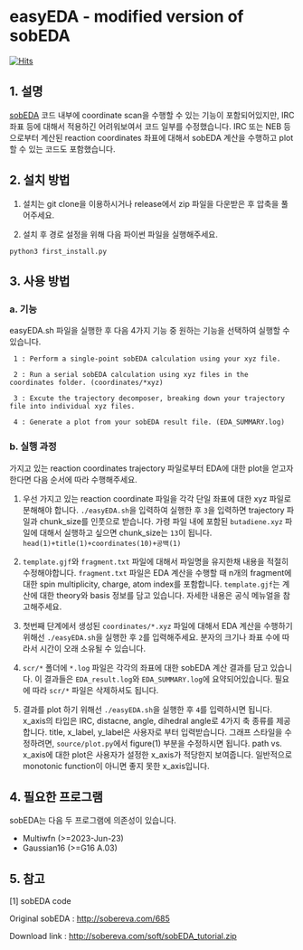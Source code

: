 # easyEDA - modified version of sobEDA


[![Hits](https://hits.seeyoufarm.com/api/count/incr/badge.svg?url=https%3A%2F%2Fgithub.com%2Fkangmg%2FeasyEDA&count_bg=%2379C83D&title_bg=%23555555&icon=&icon_color=%23E7E7E7&title=hits&edge_flat=false)](https://hits.seeyoufarm.com)


## 1. 설명

<a href="https://pubs.acs.org/doi/10.1021/acs.jpca.3c04374">sobEDA</a> 코드 내부에 coordinate scan을 수행할 수 있는 기능이 포함되어있지만, IRC 좌표 등에 대해서 적용하긴 어려워보여서 코드 일부를 수정했습니다. IRC 또는 NEB 등으로부터 계산된 reaction coordinates 좌표에 대해서 sobEDA 계산을 수행하고 plot할 수 있는 코드도 포함했습니다.  


## 2. 설치 방법

1. 설치는 git clone을 이용하시거나 release에서 zip 파일을 다운받은 후 압축을 풀어주세요.

2. 설치 후 경로 설정을 위해 다음 파이썬 파일을 실행해주세요.
```
python3 first_install.py
```

## 3. 사용 방법

### a. 기능

easyEDA.sh 파일을 실행한 후 다음 4가지 기능 중 원하는 기능을 선택하여 실행할 수 있습니다.
```
 1 : Perform a single-point sobEDA calculation using your xyz file.
 
 2 : Run a serial sobEDA calculation using xyz files in the coordinates folder. (coordinates/*xyz)
 
 3 : Excute the trajectory decomposer, breaking down your trajectory file into individual xyz files.
 
 4 : Generate a plot from your sobEDA result file. (EDA_SUMMARY.log)
```

### b. 실행 과정

가지고 있는 reaction coordinates trajectory 파일로부터 EDA에 대한 plot을 얻고자 한다면 다음 순서에 따라 수행해주세요.

1. 우선 가지고 있는 reaction coordinate 파일을 각각 단일 좌표에 대한 xyz 파일로 분해해야 합니다.
`./easyEDA.sh`을 입력하여 실행한 후 `3`을 입력하면 trajectory 파일과 chunk_size를 인풋으로 받습니다. 가령 파일 내에 포함된 `butadiene.xyz` 파일에 대해서 실행하고 싶으면 chunk_size는 `13`이 됩니다. `head(1)+title(1)+coordinates(10)+공백(1)`

2. `template.gjf`와 `fragment.txt` 파일에 대해서 파일명을 유지한채 내용을 적절히 수정해야합니다. `fragment.txt` 파일은 EDA 계산을 수행할 때 n개의 fragment에 대한 spin multiplicity, charge, atom index를 포함합니다. `template.gjf`는 계산에 대한 theory와 basis 정보를 담고 있습니다. 자세한 내용은 공식 메뉴얼을 참고해주세요.

3. 첫번째 단계에서 생성된 `coordinates/*.xyz` 파일에 대해서 EDA 계산을 수행하기 위해선 `./easyEDA.sh`을 실행한 후 `2`를 입력해주세요. 분자의 크기나 좌표 수에 따라서 시간이 오래 소유될 수 있습니다.

4. `scr/*` 폴더에 `*.log` 파일은 각각의 좌표에 대한 sobEDA 계산 결과를 담고 있습니다. 이 결과들은 `EDA_result.log`와 `EDA_SUMMARY.log`에 요약되어있습니다. 필요에 따라 `scr/*` 파일은 삭제하셔도 됩니다.

5. 결과를 plot 하기 위해선 `./easyEDA.sh`을 실행한 후 `4`를 입력하시면 됩니다. x_axis의 타입은 IRC, distacne, angle, dihedral angle로 4가지 축 종류를 제공합니다. title, x_label, y_label은 사용자로 부터 입력받습니다. 그래프 스타일을 수정하려면, `source/plot.py`에서 figure(1) 부분을 수정하시면 됩니다. path vs. x_axis에 대한 plot은 사용자가 설정한 x_axis가 적당한지 보여줍니다. 일반적으로 monotonic function이 아니면 좋지 못한 x_axis입니다.

## 4. 필요한 프로그램
sobEDA는 다음 두 프로그램에 의존성이 있습니다.
* Multiwfn (>=2023-Jun-23)
* Gaussian16 (>=G16 A.03)

## 5. 참고

[1] sobEDA code

Original sobEDA : http://sobereva.com/685

Download link   : http://sobereva.com/soft/sobEDA_tutorial.zip
